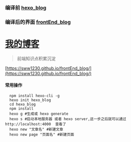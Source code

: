 ### 编译前 [hexo_blog](https://github.com/sww1230/hexo_blog)
### 编译后的界面 [frontEnd_blog](https://github.com/sww1230/frontEnd_blog)

# [我的博客](https://sww1230.github.io/frontEnd_blog/)
> 前端知识点积累沉淀

[https://sww1230.github.io/frontEnd_blog/](https://sww1230.github.io/frontEnd_blog/)


#### 常用操作

````
  npm install hexo-cli -g
  hexo init hexo_blog
  cd hexo_blog
  npm install
  hexo g #生成或 hexo generate
  hexo s #启动本地服务器 或者 hexo server,这一步之后就可以通过http://localhost:4000  查看了
  hexo new "文章名" #新建文章
  hexo new page "页面名" #新建页面 
````